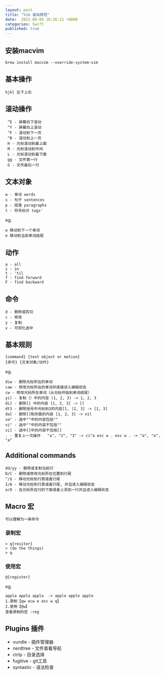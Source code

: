 ```yaml
---
layout: post
title: "Vim 基础教程"
date:  2021-08-09 16:36:11 +0800
categories: Swift
published: true
---
```


## 安装macvim
```
brew install macvim --override-system-vim
```

## 基本操作

```
hjkl 左下上右
```
## 滚动操作
```
 ^E - 屏幕向下滚动 
 ^Y - 屏幕向上滚动
 ^F - 滚动到下一页
 ^B - 滚动到上一页
 H - 光标滚动到最上面
 M - 光标滚动到中间
 L - 光标滚动到最下面
 gg - 文件第一行
 G - 文件最后一行
```

## 文本对象
```
w - 单词 words
s - 句子 sentences
p - 段落 paragraphs
t - 符号标识 tags' 
```
eg.

```
w 移动到下一个单词
e 移动到当前单词结尾
```

## 动作
```
a - all
i - in
t - 'til
f - find forward
F - find backward
```

## 命令
```
d - 删除或剪切
c - 修改
y - 复制
v - 可视化选中
```

## 基本规则
```
{command} {text objext or motion}
{命令} {文本对象/动作}
```
eg.
```
diw - 删除光标所在的单词
caw - 修改光标所在的单词并直接进入编辑状态
cw - 修改光标所在单词（从光标开始到单词结尾）
yi) - 复制（）中的内容 (1, 2, 3) -> 1, 2, 3
di] - 删除[] 中的内容 [1, 2, 3] -> []
dt3 - 删除括号中光标到3的内容[1, |2, 3] -> [1, 3]
da[ - 删除[]和你面的内容 [1, 2, 3] -> nil
va" - 选中""中的内容包括""
vi" - 选中""中的内容不包括""
vi] - 选中[]中的内容不包栝[]
. - 重复上一次操作   "a", "2", "3" -> ci"a esc w . esc w . -> "a", "a", "a"
```

## Additional commands
```
dd/yy - 删除或复制当前行
D/C - 删除或修改光标所在位置到行尾
^/$ - 移动光标到行首或者行尾
I/A - 移动光标到行首或者行尾, 并且进入编辑状态
o/O - 在光标所在行的下面或者上添加一行并且进入编辑状态
```

## Macro 宏
```
可以理解为一串命令
```
### 录制宏
```
> q{resiter}
> (do the things)
> q
```

### 使用宏
```
@{register}
```

eg.

```
appla appla appla  -> apple apple apple
1.录制【qw ecw e esc w q】
2.使用【@w】
查看录制的宏 :reg
```

## Plugins 插件
- vundle - 插件管理器
- nerdtree - 文件查看导航
- ctrlp - 目录选择
- fugitive - git工具
- syntastic - 语法检查

